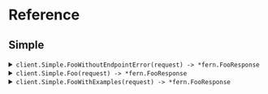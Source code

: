 # Reference
## Simple
<details><summary><code>client.Simple.FooWithoutEndpointError(request) -> *fern.FooResponse</code></summary>
<dl>
<dd>

#### 🔌 Usage

<dl>
<dd>

<dl>
<dd>

```go
client.Simple.FooWithoutEndpointError(
        context.TODO(),
        &fern.FooRequest{
            Bar: "bar",
        },
    )
}
```
</dd>
</dl>
</dd>
</dl>

#### ⚙️ Parameters

<dl>
<dd>

<dl>
<dd>

**request:** `*fern.FooRequest` 
    
</dd>
</dl>
</dd>
</dl>


</dd>
</dl>
</details>

<details><summary><code>client.Simple.Foo(request) -> *fern.FooResponse</code></summary>
<dl>
<dd>

#### 🔌 Usage

<dl>
<dd>

<dl>
<dd>

```go
client.Simple.Foo(
        context.TODO(),
        &fern.FooRequest{
            Bar: "bar",
        },
    )
}
```
</dd>
</dl>
</dd>
</dl>

#### ⚙️ Parameters

<dl>
<dd>

<dl>
<dd>

**request:** `*fern.FooRequest` 
    
</dd>
</dl>
</dd>
</dl>


</dd>
</dl>
</details>

<details><summary><code>client.Simple.FooWithExamples(request) -> *fern.FooResponse</code></summary>
<dl>
<dd>

#### 🔌 Usage

<dl>
<dd>

<dl>
<dd>

```go
client.Simple.FooWithExamples(
        context.TODO(),
        &fern.FooRequest{
            Bar: "hello",
        },
    )
}
```
</dd>
</dl>
</dd>
</dl>

#### ⚙️ Parameters

<dl>
<dd>

<dl>
<dd>

**request:** `*fern.FooRequest` 
    
</dd>
</dl>
</dd>
</dl>


</dd>
</dl>
</details>
